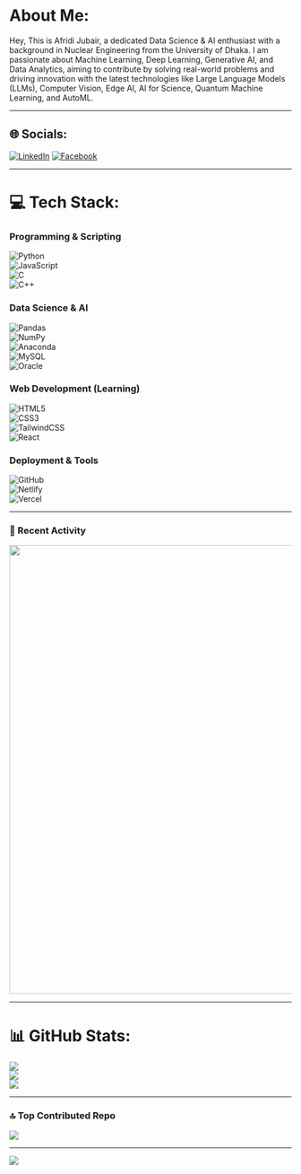 # About Me:
Hey, This is Afridi Jubair, a dedicated Data Science & AI enthusiast with a background in Nuclear Engineering from the University of Dhaka. I am passionate about Machine Learning, Deep Learning, Generative AI, and Data Analytics, aiming to contribute by solving real-world problems and driving innovation with the latest technologies like Large Language Models (LLMs), Computer Vision, Edge AI, AI for Science, Quantum Machine Learning, and AutoML.

---

## 🌐 Socials:
[![LinkedIn](https://img.shields.io/badge/LinkedIn-%230077B5.svg?logo=linkedin&logoColor=white)](https://www.linkedin.com/in/afridi-jubair-310706341/) [![Facebook](https://img.shields.io/badge/Facebook-%231877F2.svg?logo=Facebook&logoColor=white)](https://www.facebook.com/jubair.afridi.09/) 

---

# 💻 Tech Stack:

### **Programming & Scripting**
![Python](https://img.shields.io/badge/python-3670A0?style=for-the-badge&logo=python&logoColor=ffdd54)  
![JavaScript](https://img.shields.io/badge/javascript-%23323330.svg?style=for-the-badge&logo=javascript&logoColor=%23F7DF1E)  
![C](https://img.shields.io/badge/c-%2300599C.svg?style=for-the-badge&logo=c&logoColor=white)  
![C++](https://img.shields.io/badge/c++-%2300599C.svg?style=for-the-badge&logo=c%2B%2B&logoColor=white)  

### **Data Science & AI**
![Pandas](https://img.shields.io/badge/pandas-%23150458.svg?style=for-the-badge&logo=pandas&logoColor=white)  
![NumPy](https://img.shields.io/badge/numpy-%23013243.svg?style=for-the-badge&logo=numpy&logoColor=white)  
![Anaconda](https://img.shields.io/badge/Anaconda-%2344A833.svg?style=for-the-badge&logo=anaconda&logoColor=white)  
![MySQL](https://img.shields.io/badge/mysql-4479A1.svg?style=for-the-badge&logo=mysql&logoColor=white)  
![Oracle](https://img.shields.io/badge/Oracle-F80000?style=for-the-badge&logo=oracle&logoColor=white)  

### **Web Development (Learning)**
![HTML5](https://img.shields.io/badge/html5-%23E34F26.svg?style=for-the-badge&logo=html5&logoColor=white)  
![CSS3](https://img.shields.io/badge/css3-%231572B6.svg?style=for-the-badge&logo=css3&logoColor=white)  
![TailwindCSS](https://img.shields.io/badge/tailwindcss-%2338B2AC.svg?style=for-the-badge&logo=tailwind-css&logoColor=white)  
![React](https://img.shields.io/badge/react-%2320232a.svg?style=for-the-badge&logo=react&logoColor=%2361DAFB)  

### **Deployment & Tools**
![GitHub](https://img.shields.io/badge/GitHub-121013?style=for-the-badge&logo=github&logoColor=white)  
![Netlify](https://img.shields.io/badge/netlify-%23000000.svg?style=for-the-badge&logo=netlify&logoColor=#00C7B7)  
![Vercel](https://img.shields.io/badge/vercel-%23000000.svg?style=for-the-badge&logo=vercel&logoColor=white)  




---

### 📌 Recent Activity  
<p align="center">
  <img src="https://github-readme-activity-graph.vercel.app/graph?username=zubyr09&theme=github-dark&hide_border=true" width="800" />
</p>

---

# 📊 GitHub Stats:
![](https://github-readme-stats.vercel.app/api?username=zubyr09&theme=dark&hide_border=false&include_all_commits=false&count_private=false)<br/>
![](https://github-readme-streak-stats.herokuapp.com/?user=zubyr09&theme=dark&hide_border=false)<br/>
![](https://github-readme-stats.vercel.app/api/top-langs/?username=zubyr09&theme=dark&hide_border=false&include_all_commits=false&count_private=false&layout=compact)

---

### 🔝 Top Contributed Repo
![](https://github-contributor-stats.vercel.app/api?username=zubyr09&limit=5&theme=dark&combine_all_yearly_contributions=true)

---
[![](https://visitcount.itsvg.in/api?id=zubyr09&icon=0&color=0)](https://visitcount.itsvg.in)

